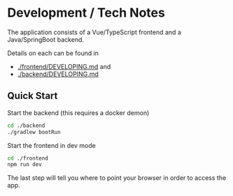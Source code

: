 # Development / Tech Notes

The application consists of a Vue/TypeScript frontend and a Java/SpringBoot backend.

Details on each can be found in 

* [./frontend/DEVELOPING.md](./frontend/DEVELOPING.md) and
* [./backend/DEVELOPING.md](./backend/DEVELOPING.md)

## Quick Start

Start the backend (this requires a docker demon)
```bash
cd ./backend
./gradlew bootRun
```

Start the frontend in dev mode
```bash
cd ./frontend
npm run dev
```

The last step will tell you where to point your browser in order to access the app.